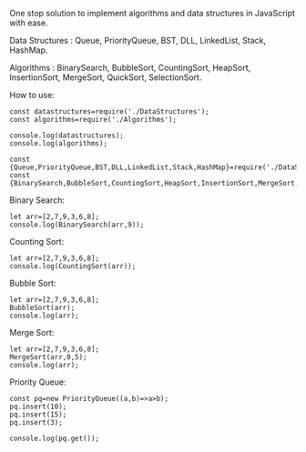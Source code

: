 One stop solution to implement algorithms and data structures in JavaScript with ease.

Data Structures : Queue, PriorityQueue, BST, DLL, LinkedList, Stack, HashMap.

Algorithms : BinarySearch, BubbleSort, CountingSort, HeapSort, InsertionSort, MergeSort, QuickSort, SelectionSort.

How to use:
```
const datastructures=require('./DataStructures');
const algorithms=require('./Algorithms');

console.log(datastructures);
console.log(algorithms);

const {Queue,PriorityQueue,BST,DLL,LinkedList,Stack,HashMap}=require('./DataStructures');
const {BinarySearch,BubbleSort,CountingSort,HeapSort,InsertionSort,MergeSort,QuickSort,SelectionSort}=require('./Algorithms');
```

Binary Search:
```
let arr=[2,7,9,3,6,8];
console.log(BinarySearch(arr,9));
```

Counting Sort:
```
let arr=[2,7,9,3,6,8];
console.log(CountingSort(arr));
```

Bubble Sort:
```
let arr=[2,7,9,3,6,8];
BubbleSort(arr);
console.log(arr);
```

Merge Sort:
```
let arr=[2,7,9,3,6,8];
MergeSort(arr,0,5);
console.log(arr);
```

Priority Queue:
```
const pq=new PriorityQueue((a,b)=>a>b);
pq.insert(10);
pq.insert(15);
pq.insert(3);

console.log(pq.get());
```
